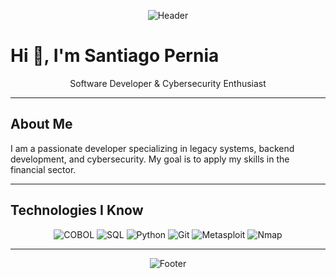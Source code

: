 <p align="center">
  <img src="https://capsule-render.vercel.app/api?type=rect&color=1A2B3C,00A8CC&height=100&section=header&text=Santiago%20Pernia&fontSize=40" alt="Header" />
</p>

# Hi 👋, I'm Santiago Pernia
<p align="center">
  Software Developer & Cybersecurity Enthusiast
</p>

---

## About Me
I am a passionate developer specializing in legacy systems, backend development, and cybersecurity. My goal is to apply my skills in the financial sector.

---

## Technologies I Know
<p align="center">
  <img src="https://img.shields.io/badge/COBOL-00599C?logo=cobol&style=plastic&color=00A8CC" alt="COBOL" />
  <img src="https://img.shields.io/badge/SQL-005C84?logo=postgresql&style=plastic&color=00A8CC" alt="SQL" />
  <img src="https://img.shields.io/badge/Python-3776AB?logo=python&style=plastic&color=00A8CC" alt="Python" />
  <img src="https://img.shields.io/badge/Git-F05032?logo=git&style=plastic&color=00A8CC" alt="Git" />
  <img src="https://img.shields.io/badge/Metasploit-FF5722?logo=metasploit&style=plastic&color=00A8CC" alt="Metasploit" />
  <img src="https://img.shields.io/badge/Nmap-FF9800?logo=nmap&style=plastic&color=00A8CC" alt="Nmap" />
</p>

---

<p align="center">
  <img src="https://capsule-render.vercel.app/api?type=rect&color=1A2B3C,00A8CC&height=100&section=footer" alt="Footer" />
</p>









